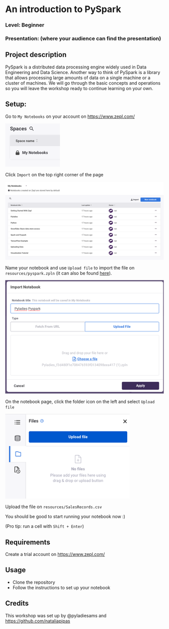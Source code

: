 
# An introduction to PySpark
### Level: Beginner
### Presentation: (where your audience can find the presentation)

## Project description
PySpark is a distributed data processing engine widely used in Data Engineering and Data Science. Another way to think of PySpark is a library that allows processing large amounts of data on a single machine or a cluster of machines. We will go through the basic concepts and operations so you will leave the workshop ready to continue learning on your own.

## Setup:

Go to `My Notebooks` on your account on https://www.zepl.com/

![](resources/pictures/your-notebooks.png)

Click `Import` on the top right corner of the page

![](resources/pictures/import.png)

Name your notebook and use `Upload file` to import the file on `resources/pyspark.zpln`
(it can also be found [here](https://www.zepl.com/viewer/notebooks/bm90ZTovL25hdGFsaWFwaXBhc0BnbWFpbC5jb20vZjNkNDgwZjFlNzA4NDc2NTkzZjAxMzQwOThlZWE0MTcvbm90ZS5qc29u)).

![](resources/pictures/zpl.png)

On the notebook page, click the folder icon on the left and select `Upload file`

![](resources/pictures/upload.png)

Upload the file on `resources/SalesRecords.csv`

You should be good to start running your notebook now :)

(Pro tip: run a cell with `Shift + Enter`)

## Requirements
Create a trial account on https://www.zepl.com/

## Usage
* Clone the repository
* Follow the instructions to set up your notebook

## Credits
This workshop was set up by @pyladiesams and https://github.com/nataliapipas
